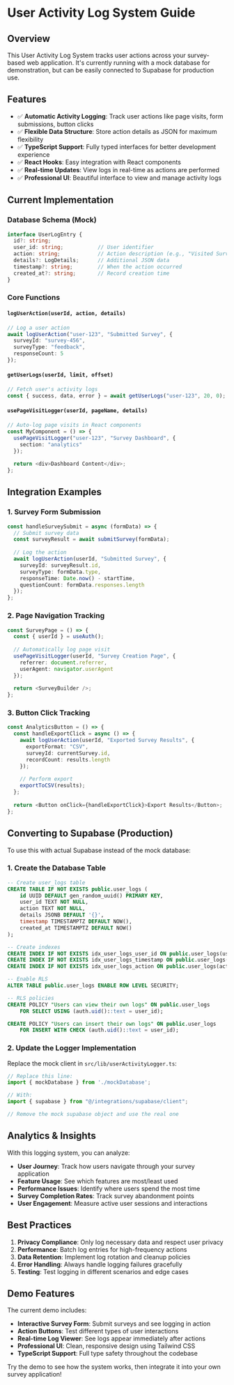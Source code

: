 # User Activity Log System Guide

## Overview

This User Activity Log System tracks user actions across your survey-based web application. It's currently running with a mock database for demonstration, but can be easily connected to Supabase for production use.

## Features

- ✅ **Automatic Activity Logging**: Track user actions like page visits, form submissions, button clicks
- ✅ **Flexible Data Structure**: Store action details as JSON for maximum flexibility
- ✅ **TypeScript Support**: Fully typed interfaces for better development experience
- ✅ **React Hooks**: Easy integration with React components
- ✅ **Real-time Updates**: View logs in real-time as actions are performed
- ✅ **Professional UI**: Beautiful interface to view and manage activity logs

## Current Implementation

### Database Schema (Mock)
```typescript
interface UserLogEntry {
  id?: string;
  user_id: string;           // User identifier
  action: string;            // Action description (e.g., "Visited Survey Page")
  details?: LogDetails;      // Additional JSON data
  timestamp?: string;        // When the action occurred
  created_at?: string;       // Record creation time
}
```

### Core Functions

#### `logUserAction(userId, action, details)`
```typescript
// Log a user action
await logUserAction("user-123", "Submitted Survey", {
  surveyId: "survey-456",
  surveyType: "feedback",
  responseCount: 5
});
```

#### `getUserLogs(userId, limit, offset)`
```typescript
// Fetch user's activity logs
const { success, data, error } = await getUserLogs("user-123", 20, 0);
```

#### `usePageVisitLogger(userId, pageName, details)`
```typescript
// Auto-log page visits in React components
const MyComponent = () => {
  usePageVisitLogger("user-123", "Survey Dashboard", { 
    section: "analytics" 
  });
  
  return <div>Dashboard Content</div>;
};
```

## Integration Examples

### 1. Survey Form Submission
```typescript
const handleSurveySubmit = async (formData) => {
  // Submit survey data
  const surveyResult = await submitSurvey(formData);
  
  // Log the action
  await logUserAction(userId, "Submitted Survey", {
    surveyId: surveyResult.id,
    surveyType: formData.type,
    responseTime: Date.now() - startTime,
    questionCount: formData.responses.length
  });
};
```

### 2. Page Navigation Tracking
```typescript
const SurveyPage = () => {
  const { userId } = useAuth();
  
  // Automatically log page visit
  usePageVisitLogger(userId, "Survey Creation Page", {
    referrer: document.referrer,
    userAgent: navigator.userAgent
  });
  
  return <SurveyBuilder />;
};
```

### 3. Button Click Tracking
```typescript
const AnalyticsButton = () => {
  const handleExportClick = async () => {
    await logUserAction(userId, "Exported Survey Results", {
      exportFormat: "CSV",
      surveyId: currentSurvey.id,
      recordCount: results.length
    });
    
    // Perform export
    exportToCSV(results);
  };
  
  return <Button onClick={handleExportClick}>Export Results</Button>;
};
```

## Converting to Supabase (Production)

To use this with actual Supabase instead of the mock database:

### 1. Create the Database Table
```sql
-- Create user_logs table
CREATE TABLE IF NOT EXISTS public.user_logs (
    id UUID DEFAULT gen_random_uuid() PRIMARY KEY,
    user_id TEXT NOT NULL,
    action TEXT NOT NULL,
    details JSONB DEFAULT '{}',
    timestamp TIMESTAMPTZ DEFAULT NOW(),
    created_at TIMESTAMPTZ DEFAULT NOW()
);

-- Create indexes
CREATE INDEX IF NOT EXISTS idx_user_logs_user_id ON public.user_logs(user_id);
CREATE INDEX IF NOT EXISTS idx_user_logs_timestamp ON public.user_logs(timestamp);
CREATE INDEX IF NOT EXISTS idx_user_logs_action ON public.user_logs(action);

-- Enable RLS
ALTER TABLE public.user_logs ENABLE ROW LEVEL SECURITY;

-- RLS policies
CREATE POLICY "Users can view their own logs" ON public.user_logs
    FOR SELECT USING (auth.uid()::text = user_id);

CREATE POLICY "Users can insert their own logs" ON public.user_logs
    FOR INSERT WITH CHECK (auth.uid()::text = user_id);
```

### 2. Update the Logger Implementation
Replace the mock client in `src/lib/userActivityLogger.ts`:

```typescript
// Replace this line:
import { mockDatabase } from './mockDatabase';

// With:
import { supabase } from "@/integrations/supabase/client";

// Remove the mock supabase object and use the real one
```

## Analytics & Insights

With this logging system, you can analyze:

- **User Journey**: Track how users navigate through your survey application
- **Feature Usage**: See which features are most/least used
- **Performance Issues**: Identify where users spend the most time
- **Survey Completion Rates**: Track survey abandonment points
- **User Engagement**: Measure active user sessions and interactions

## Best Practices

1. **Privacy Compliance**: Only log necessary data and respect user privacy
2. **Performance**: Batch log entries for high-frequency actions
3. **Data Retention**: Implement log rotation and cleanup policies
4. **Error Handling**: Always handle logging failures gracefully
5. **Testing**: Test logging in different scenarios and edge cases

## Demo Features

The current demo includes:

- **Interactive Survey Form**: Submit surveys and see logging in action
- **Action Buttons**: Test different types of user interactions
- **Real-time Log Viewer**: See logs appear immediately after actions
- **Professional UI**: Clean, responsive design using Tailwind CSS
- **TypeScript Support**: Full type safety throughout the codebase

Try the demo to see how the system works, then integrate it into your own survey application!